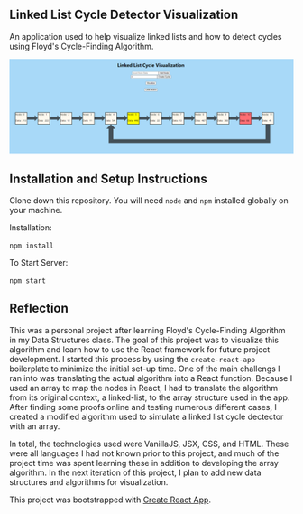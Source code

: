 ## Linked List Cycle Detector Visualization

An application used to help visualize linked lists and how to detect cycles using Floyd's Cycle-Finding Algorithm.

![Alt text](/screenshot1.png?raw=true "Screenshot1")


## Installation and Setup Instructions

Clone down this repository. You will need `node` and `npm` installed globally on your machine.  

Installation:

`npm install`  

To Start Server:

`npm start`  


## Reflection

This was a personal project after learning Floyd's Cycle-Finding Algorithm in my Data Structures class. The goal of this project was to visualize this algorithm and learn how to use the React framework for future project development. I started this process by using the `create-react-app` boilerplate to minimize the initial set-up time.
One of the main challengs I ran into was translating the actual algorithm into a React function. Because I used an array to map the nodes in React, I had to translate the algorithm from its original context, a linked-list, to the array structure used in the app. After finding some proofs online and testing numerous different cases, I created a modified algorithm used to simulate a linked list cycle dectector with an array.  

In total, the technologies used were VanillaJS, JSX, CSS, and HTML. These were all languages I had not known prior to this project, and much of the project time was spent learning these in addition to developing the array algorithm. In the next iteration of this project, I plan to add new data structures and algorithms for visualization.

This project was bootstrapped with [Create React App](https://github.com/facebook/create-react-app).